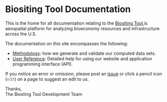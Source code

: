 # Biositing Tool Documentation

This is the home for all documentation relating to the
[Biositing Tool](https://biositing.jbei.org),is aeospatial platform for analyzing bioeconomy resources and infrastructure across the U.S.
  
The documentation on this site encompasses the following:  

* [Methodology](/biositing-docs/methodology/property-prediction/): 
how we generate and validate our computed data sets.
* [User Reference](/biositing-docs/user-guide/rest-api/): Detailed help for using our website
 and application programming interface (API).

If you notice an error or omission, please post an [issue](
https://github.com/Feedstock-to-Function/ftf-docs/issues/new) 
or click a pencil icon
(<span class="md-icon" style="color:grey">edit</span>) on a page to suggest an
edit to us.

Thanks,  
The Biosting Tool Development Team
